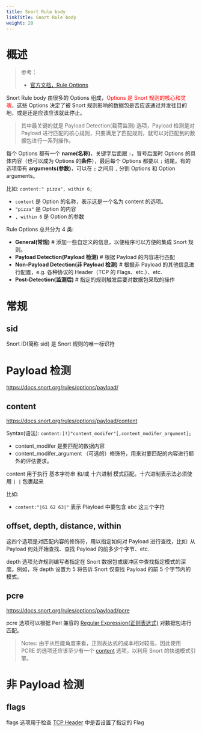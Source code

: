 ```yaml
---
title: Snort Rule body
linkTitle: Snort Rule body
weight: 20
---
```


# 概述

> 参考：
>
> - [官方文档，Rule Options](https://docs.snort.org/rules/options/index.html)

Snort Rule body 由很多的 Options 组成，<font color="#ff0000">Options 是 Snort 规则的核心和灵魂</font>，这些 Options 决定了被 Snort 规则影响的数据包是否应该通过并发往目的地，或是还是应该应该就此停止。

> 其中最关键的就是 Payload Detection(载荷监测) 选项，Payload 检测是对 Payload 进行匹配的核心规则，只要满足了匹配规则，就可以对匹配到的数据包进行一系列操作。

每个 Options 都有一个 **name(名称)**，关键字后面跟 `:`，冒号后面时 Options 的具体内容（也可以成为 Options 的**条件**），最后每个 Options 都要以 `;` 结尾。有的选项带有 **arguments(参数)**，可以在 `;` 之间用 `,` 分割 Options 和 Option arguments。

比如: `content:" pizza", within 6;`

- `content` 是 Option 的名称，表示这是一个名为 content 的选项。
- `"pizza"` 是 Option 的内容
- `, within 6` 是 Option 的参数

Rule Options 总共分为 4 类:

- **General(常规)** # 添加一些自定义的信息，以便程序可以方便的集成 Snort 规则。
- **Payload Detection(Payload 检测)** # 根据 Payload 的内容进行匹配
- **Non-Payload Detection(非 Payload 检测)** # 根据非 Payload 的其他信息进行配置，e.g. 各种协议的 Header（TCP 的 Flags、etc.）、etc.
- **Post-Detection(监测后)** # 指定的规则触发后要对数据包采取的操作

# 常规

## sid

Snort ID(简称 sid) 是 Snort 规则的唯一标识符

# Payload 检测

https://docs.snort.org/rules/options/payload/

## content

https://docs.snort.org/rules/options/payload/content

Syntax(语法): `content:[!]"content_modifer"[,content_modifer_argument];`

- content_modifer 是要匹配的数据内容
- content_modifer_argument （可选的）修饰符，用来对要匹配的内容进行额外的评估要求。

content 用于执行 基本字符串 和/或 十六进制 模式匹配。十六进制表示法必须使用 `| |` 包裹起来

比如:

- `content:"|61 62 63|"` 表示 Playload 中要包含 abc 这三个字符

## offset, depth, distance, within

这四个选项是对匹配内容的修饰符，用以指定如何对 Payload 进行查找，比如: 从 Payload 何处开始查找、查找 Payload 的前多少个字节、etc.

depth 选项允许规则编写者指定在 Snort 数据包或缓冲区中查找指定模式的深度。例如，将 depth 设置为 5 将告诉 Snort 仅查找 Payload 的前 5 个字节内的模式。

## pcre

https://docs.snort.org/rules/options/payload/pcre

pcre 选项可以根据 Perl 兼容的 [Regular Expression(正则表达式)](/docs/8.通用技术/Regular%20Expression(正则表达式).md) 对数据包进行匹配。

> Notes: 由于从性能角度来看，正则表达式的成本相对较高，因此使用 PCRE 的选项还应该至少有一个 [content](#content) 选项，以利用 Snort 的快速模式引擎。

# 非 Payload 检测

## flags

flags 选项用于检查 [TCP Header](/docs/4.数据通信/Protocol/TCP_IP/TCP/TCP%20Header.md) 中是否设置了指定的 Flag
